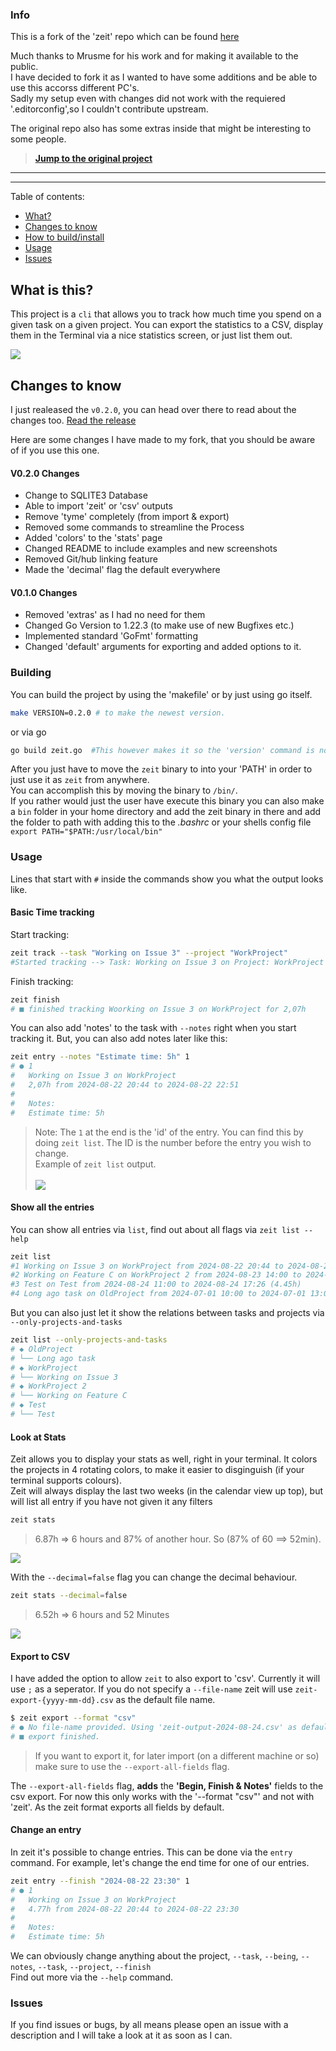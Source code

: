 
### Info 
  
This is a fork of the 'zeit' repo which can be found [here](https://github.com/mrusme/zeit/)

Much thanks to Mrusme for his work and for making it available to the public.   
I have decided to fork it as I wanted to have some additions and be able to use this accorss different PC's.  
Sadly my setup even with changes did not work with the requiered '.editorconfig',so I couldn't contribute upstream. 

The original repo also has some extras inside that might be interesting to some people.  

> **[Jump to the original project](https://github.com/mrusme/zeit)**

--- 
---

Table of contents: 

- [What?](#What-is-this)
- [Changes to know](#changes-to-know)
- [How to build/install](#building)
- [Usage](#usage)
- [Issues](#Issues)

## What is this?

This project is a `cli` that allows you to track how much time you spend on a given task on a given project.
You can export the statistics to a CSV, display them in the Terminal via a nice statistics screen, or just list them out.

![](documentation/out.gif)
## Changes to know

I just realeased the `v0.2.0`, you can head over there to read about the changes too. 
[Read the release](https://github.com/MaximilianSoerenPollak/zeit/releases/tag/v.0.2.0)

Here are some changes I have made to my fork, that you should be aware of if you use this one.  

#### V0.2.0 Changes 
- Change to SQLITE3 Database 
- Able to import 'zeit' or 'csv' outputs
- Remove 'tyme' completely (from import & export)
- Removed some commands to streamline the Process 
- Added 'colors' to the 'stats' page
- Changed README to include examples and new screenshots
- Removed Git/hub linking feature 
- Made the 'decimal' flag the default everywhere

#### V0.1.0 Changes
- Removed 'extras' as I had no need for them 
- Changed Go Version to 1.22.3 (to make use of new Bugfixes etc.)
- Implemented standard 'GoFmt' formatting 
- Changed 'default' arguments for exporting and added options to it.


### Building
You can build the project by using the 'makefile' or by just using go itself. 
```sh
make VERSION=0.2.0 # to make the newest version.
```
or via go 
```sh 
go build zeit.go  #This however makes it so the 'version' command is not set 
```
After you just have to move the `zeit` binary to into your 'PATH' in order to just use it as `zeit` from anywhere.  
You can accomplish this by moving the binary to `/bin/`.   
If you rather would just the user have execute this binary you can also make a `bin` folder in your home directory and add the zeit binary in there and add the folder to path with adding this to the *.bashrc* or your shells config file  
`export PATH="$PATH:/usr/local/bin"`

### Usage 
Lines that start with `#` inside the commands show you what the output looks like.  

#### Basic Time tracking

Start tracking:  
```sh 
zeit track --task "Working on Issue 3" --project "WorkProject" 
#Started tracking --> Task: Working on Issue 3 on Project: WorkProject 
```
Finish tracking: 
```sh 
zeit finish
# ■ finished tracking Woorking on Issue 3 on WorkProject for 2,07h
```

You can also add 'notes' to the task with `--notes` right when you start tracking it.
But, you can also add notes later like this:
```sh 
zeit entry --notes "Estimate time: 5h" 1
# ● 1
#   Working on Issue 3 on WorkProject
#   2,07h from 2024-08-22 20:44 to 2024-08-22 22:51 
#
#   Notes:
#   Estimate time: 5h
```
>Note: The `1` at the end is the 'id' of the entry. You can find this by doing `zeit list`. The ID is the number before the entry you wish to change.   
>Example of `zeit list` output.  
><br>
>![](documentation/zeit_list_example.png)

#### Show all the entries

You can show all entries via `list`, find out about all flags via `zeit list --help`
```sh 
zeit list 
#1 Working on Issue 3 on WorkProject from 2024-08-22 20:44 to 2024-08-22 23:30 (4.77h)
#2 Working on Feature C on WorkProject 2 from 2024-08-23 14:00 to 2024-08-23 20:52 (6.87h)
#3 Test on Test from 2024-08-24 11:00 to 2024-08-24 17:26 (4.45h)
#4 Long ago task on OldProject from 2024-07-01 10:00 to 2024-07-01 13:00 (3.00h)
```
But you can also just let it show the relations between tasks and projects via `--only-projects-and-tasks`

```sh
zeit list --only-projects-and-tasks
# ◆ OldProject
# └── Long ago task
# ◆ WorkProject
# └── Working on Issue 3
# ◆ WorkProject 2
# └── Working on Feature C
# ◆ Test
# └── Test
```

#### Look at Stats
Zeit allows you to display your stats as well, right in your terminal. It colors the projects in 4 rotating colors, to make it easier to disginguish (if your terminal supports colours).  
Zeit will always display the last two weeks (in the calendar view up top), but will list all entry if you have not given it any filters
```sh
zeit stats
```
> 6.87h => 6 hours and 87% of another hour. So (87% of 60 ==> 52min).

![](documentation/zeit_stats.png)  


With the `--decimal=false` flag you can change the decimal behaviour.
```sh 
zeit stats --decimal=false 
```
> 6.52h => 6 hours and 52 Minutes  

![](documentation/zeit_stats_decimal_false.png)


#### Export to CSV 
I have added the option to allow `zeit` to also export to 'csv'. Currently it will use `;` as a seperator.
If you do not specify a `--file-name` zeit will use `zeit-export-{yyyy-mm-dd}.csv` as the default file name.
```sh 
$ zeit export --format "csv" 
# ● No file-name provided. Using 'zeit-output-2024-08-24.csv' as default.
# ■ export finished.
```
> If you want to export it, for later import (on a different machine or so) make sure 
> to use the `--export-all-fields` flag. 

The `--export-all-fields` flag, **adds** the **'Begin, Finish & Notes'** fields to the csv export.
For now this only works with the '--format "csv"' and not with 'zeit'. As the zeit format exports all fields by default.


#### Change an entry 

In zeit it's possible to change entries. This can be done via the `entry` command. 
For example, let's change the end time for one of our entries.
```sh 
zeit entry --finish "2024-08-22 23:30" 1
# ● 1
#   Working on Issue 3 on WorkProject
#   4.77h from 2024-08-22 20:44 to 2024-08-22 23:30
#
#   Notes:
#   Estimate time: 5h
```
We can obviously change anything about the project, `--task`, `--being`, `--notes`, `--task`, `--project`, `--finish`  
Find out more via the `--help` command.

### Issues 
If you find issues or bugs, by all means please open an issue with a description and I will take a look at it as soon as I can. 
